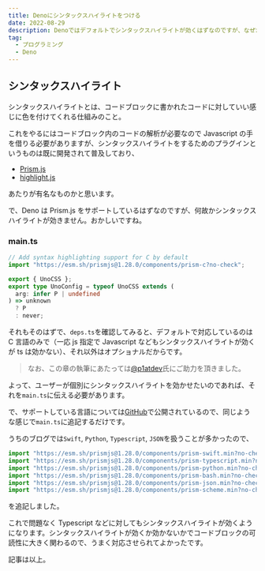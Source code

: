 ```yaml
---
title: Denoにシンタックスハイライトをつける
date: 2022-08-29
description: Denoではデフォルトでシンタックスハイライトが効くはずなのですが、なぜか効かなかったのでその対応方法について書きます
tag:
  - プログラミング
  - Deno
---
```


## シンタックスハイライト

シンタックスハイライトとは、コードブロックに書かれたコードに対していい感じに色を付けてくれる仕組みのこと。

これをやるにはコードブロック内のコードの解析が必要なので Javascript の手を借りる必要がありますが、シンタックスハイライトをするためのプラグインというものは既に開発されて普及しており、

- [Prism.js](https://prismjs.com/)
- [highlight.js](https://highlightjs.org/)

あたりが有名なものかと思います。

で、Deno は Prism.js をサポートしているはずなのですが、何故かシンタックスハイライトが効きません。おかしいですね。

### main.ts

```ts
// Add syntax highlighting support for C by default
import "https://esm.sh/prismjs@1.28.0/components/prism-c?no-check";

export { UnoCSS };
export type UnoConfig = typeof UnoCSS extends (
  arg: infer P | undefined
) => unknown
  ? P
  : never;
```

それもそのはずで、`deps.ts`を確認してみると、デフォルトで対応しているのは C 言語のみで（一応 js 指定で Javascript などもシンタックスハイライトが効くが ts は効かない）、それ以外はオプショナルだからです。

> なお、この章の執筆にあたっては[@p1atdev](https://twitter.com/p1atdev)氏にご助力を頂きました。

よって、ユーザーが個別にシンタックスハイライトを効かせたいのであれば、それを`main.ts`に伝える必要があります。

で、サポートしている言語については[GitHub](https://github.com/PrismJS/prism/tree/master/components)で公開されているので、同じような感じで`main.ts`に追記するだけです。

うちのブログでは`Swift`, `Python`, `Typescript`, `JSON`を扱うことが多かったので、

```ts
import "https://esm.sh/prismjs@1.28.0/components/prism-swift.min?no-check";
import "https://esm.sh/prismjs@1.28.0/components/prism-typescript.min?no-check";
import "https://esm.sh/prismjs@1.28.0/components/prism-python.min?no-check";
import "https://esm.sh/prismjs@1.28.0/components/prism-bash.min?no-check";
import "https://esm.sh/prismjs@1.28.0/components/prism-json.min?no-check";
import "https://esm.sh/prismjs@1.28.0/components/prism-scheme.min?no-check";
```

を追記しました。

これで問題なく Typescript などに対してもシンタックスハイライトが効くようになります。シンタックスハイライトが効くか効かないかでコードブロックの可読性に大きく関わるので、うまく対応させられてよかったです。

記事は以上。
